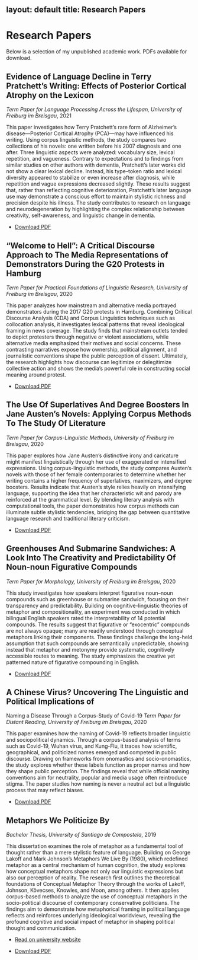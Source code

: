 layout: default
title: Research Papers
---

# Research Papers

Below is a selection of my unpublished academic work. PDFs available for download.

## Evidence of Language Decline in Terry Pratchett’s Writing: Effects of Posterior Cortical Atrophy on the Lexicon
*Term Paper for Language Processing Across the Lifespan, University of Freiburg im Breisgau*, 2021

This paper investigates how Terry Pratchett’s rare form of Alzheimer’s disease—Posterior Cortical Atrophy (PCA)—may have influenced his writing. Using corpus linguistic methods, the study compares two collections of his novels: one written before his 2007 diagnosis and one after. Three linguistic aspects were analyzed: vocabulary size, lexical repetition, and vagueness. Contrary to expectations and to findings from similar studies on other authors with dementia, Pratchett’s later works did not show a clear lexical decline. Instead, his type–token ratio and lexical diversity appeared to stabilize or even increase after diagnosis, while repetition and vague expressions decreased slightly. These results suggest that, rather than reflecting cognitive deterioration, Pratchett’s later language use may demonstrate a conscious effort to maintain stylistic richness and precision despite his illness. The study contributes to research on language and neurodegeneration by highlighting the complex relationship between creativity, self-awareness, and linguistic change in dementia.

- [Download PDF](./papers/pratchett.pdf)

## “Welcome to Hell”: A Critical Discourse Approach to The Media Representations of Demonstrators During the G20 Protests in Hamburg
*Term Paper for Practical Foundations of Linguistic Research, University of Freiburg im Breisgau*, 2020

This paper analyzes how mainstream and alternative media portrayed demonstrators during the 2017 G20 protests in Hamburg. Combining Critical Discourse Analysis (CDA) and Corpus Linguistics techniques such as collocation analysis, it investigates lexical patterns that reveal ideological framing in news coverage. The study finds that mainstream outlets tended to depict protesters through negative or violent associations, while alternative media emphasized their motives and social concerns. These contrasting narratives expose how ownership, political alignment, and journalistic conventions shape the public perception of dissent. Ultimately, the research highlights how discourse can legitimize or delegitimize collective action and shows the media’s powerful role in constructing social meaning around protest.

- [Download PDF](./papers/protest.pdf)


## The Use Of Superlatives And Degree Boosters In Jane Austen’s Novels: Applying Corpus Methods To The Study Of Literature
*Term Paper for Corpus-Linguistic Methods, University of Freiburg im Breisgau*, 2020

This paper explores how Jane Austen’s distinctive irony and caricature might manifest linguistically through her use of exaggerated or intensified expressions. Using corpus-linguistic methods, the study compares Austen’s novels with those of her female contemporaries to determine whether her writing contains a higher frequency of superlatives, maximizers, and degree boosters. Results indicate that Austen’s style relies heavily on intensifying language, supporting the idea that her characteristic wit and parody are reinforced at the grammatical level. By blending literary analysis with computational tools, the paper demonstrates how corpus methods can illuminate subtle stylistic tendencies, bridging the gap between quantitative language research and traditional literary criticism.

- [Download PDF](./papers/austen.pdf)


## Greenhouses And Submarine Sandwiches: A Look Into The Creativity and Predictability Of Noun-noun Figurative Compounds
*Term Paper for Morphology, University of Freiburg im Breisgau*, 2020

This study investigates how speakers interpret figurative noun–noun compounds such as greenhouse or submarine sandwich, focusing on their transparency and predictability. Building on cognitive-linguistic theories of metaphor and compositionality, an experiment was conducted in which bilingual English speakers rated the interpretability of 14 potential compounds. The results suggest that figurative or “exocentric” compounds are not always opaque; many are readily understood through conceptual metaphors linking their components. These findings challenge the long-held assumption that such compounds are semantically unpredictable, showing instead that metaphor and metonymy provide systematic, cognitively accessible routes to meaning. The study emphasizes the creative yet patterned nature of figurative compounding in English.

- [Download PDF](./papers/sandwiches.pdf)

## A Chinese Virus? Uncovering The Linguistic and Political Implications of
Naming a Disease Through a Corpus-Study of Covid-19
*Term Paper for Distant Reading, University of Freiburg im Breisgau*, 2020

This paper examines how the naming of Covid-19 reflects broader linguistic and sociopolitical dynamics. Through a corpus-based analysis of terms such as Covid-19, Wuhan virus, and Kung-Flu, it traces how scientific, geographical, and politicized names emerged and competed in public discourse. Drawing on frameworks from onomastics and socio-onomastics, the study explores whether these labels function as proper names and how they shape public perception. The findings reveal that while official naming conventions aim for neutrality, popular and media usage often reintroduce stigma. The paper studies how naming is never a neutral act but a linguistic process that may reflect biases.

- [Download PDF](./papers/virus.pdf)


## Metaphors We Politicize By
*Bachelor Thesis, University of Santiago de Compostela*, 2019

This dissertation examines the role of metaphor as a fundamental tool of thought rather than a mere stylistic feature of language. Building on George Lakoff and Mark Johnson’s Metaphors We Live By (1980), which redefined metaphor as a central mechanism of human cognition, the study explores how conceptual metaphors shape not only our linguistic expressions but also our perception of reality. The research first outlines the theoretical foundations of Conceptual Metaphor Theory through the works of Lakoff, Johnson, Kövecses, Knowles, and Moon, among others. It then applies corpus-based methods to analyze the use of conceptual metaphors in the socio-political discourse of contemporary conservative politicians. The findings aim to demonstrate how metaphorical framing in political language reflects and reinforces underlying ideological worldviews, revealing the profound cognitive and social impact of metaphor in shaping political thought and communication.

- [Read on university website](https://minerva.usc.gal/entities/publication/6b7013e0-7c87-4e50-ae65-b20c9e3a85ba)

- [Download PDF](./papers/metaphors.pdf)




